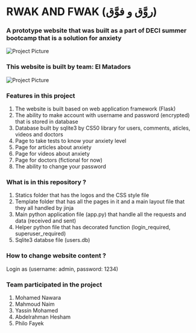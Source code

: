 # RWAK AND FWAK (روَّق و فوَّق)

### A prototype website that was built as a part of DECI summer bootcamp that is a solution for anxiety
![Project Picture](https://github.com/nawara2007/Rwak-and-Fwak/blob/main/static/logo.png)

### This website is built by team: El Matadors
![Project Picture](https://github.com/nawara2007/Rwak-and-Fwak/blob/main/static/website.png)

### Features in this project
1. The website is built based on web application framework (Flask) 
2. The ability to make account with username and password (encrypted) that is stored in database
3. Database built by sqlite3 by CS50 library for users, comments, aticles, videos and doctors
4. Page to take tests to know your anxiety level
5. Page for articles about anxiety
6. Page for videos about anxiety
7. Page for doctors (fictional for now)
8. The ability to change your password

### What is in this repository ?
1. Statics folder that has the logos and the CSS style file
2. Template folder that has all the pages in it and a main layout file that they all handled by jinja
3. Main python application file (app.py) that handle all the requests and data (received and sent) 
4. Helper python file that has decorated function (login_required, superuser_required)
5. Sqlite3 databse file (users.db)

### How to change website content ?
Login as (username: admin, password: 1234)

### Team participated in the project
1. Mohamed Nawara
2. Mahmoud Naim
3. Yassin Mohamed
4. Abdelrahman Hesham
5. Philo Fayek

